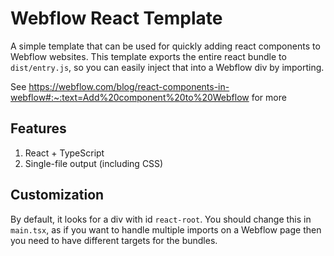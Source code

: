 # Webflow React Template

A simple template that can be used for quickly adding react components to Webflow websites. This template exports the entire react bundle to `dist/entry.js`, so you can easily inject that into a Webflow div by importing.

See https://webflow.com/blog/react-components-in-webflow#:~:text=Add%20component%20to%20Webflow for more

## Features

1. React + TypeScript
2. Single-file output (including CSS)

## Customization

By default, it looks for a div with id `react-root`. You should change this in `main.tsx`, as if you want to handle multiple imports on a Webflow page then you need to have different targets for the bundles.
